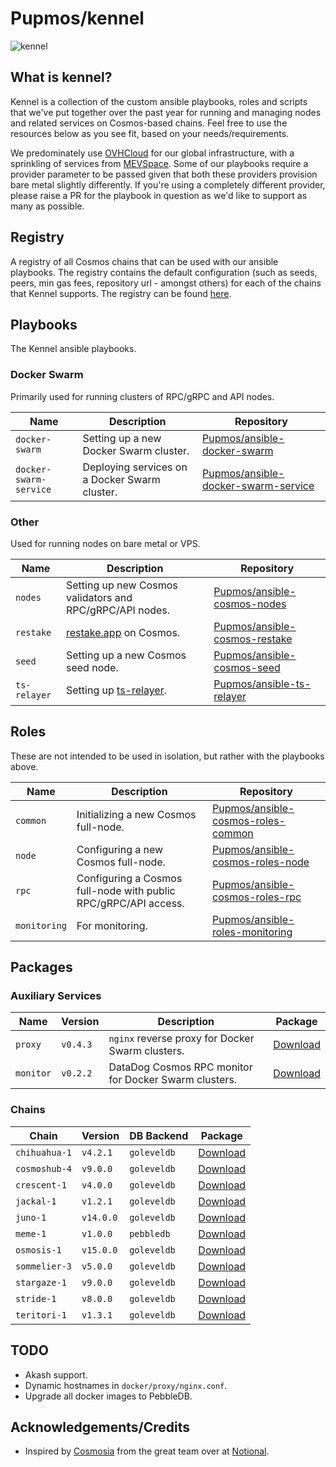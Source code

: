 # Pupmos/kennel

![kennel](https://www.ikc.ie/wp-content/uploads/2015/05/group_of_puppies_purebred.jpg)

## What is kennel?

Kennel is a collection of the custom ansible playbooks, roles and scripts that we've put together over the past year for running and managing nodes and related services on Cosmos-based chains. Feel free to use the resources below as you see fit, based on your needs/requirements.

We predominately use [OVHCloud](https://ovhcloud.com) for our global infrastructure, with a sprinkling of services from [MEVSpace](https://mevspace.com). Some of our playbooks require a provider parameter to be passed given that both these providers provision bare metal slightly differently. If you're using a completely different provider, please raise a PR for the playbook in question as we'd like to support as many as possible.

## Registry

A registry of all Cosmos chains that can be used with our ansible playbooks. The registry contains the default configuration (such as seeds, peers, min gas fees, repository url - amongst others) for each of the chains that Kennel supports. The registry can be found [here](https://github.com/Pupmos/ansible-cosmos-registry).

## Playbooks

The Kennel ansible playbooks.

### Docker Swarm

Primarily used for running clusters of RPC/gRPC and API nodes.

| Name                   | Description                                                    | Repository                                                                                    |
|------------------------|----------------------------------------------------------------|-----------------------------------------------------------------------------------------------|
| `docker-swarm`         | Setting up a new Docker Swarm cluster.                         | [Pupmos/ansible-docker-swarm](https://github.com/Pupmos/ansible-docker-swarm)                 |
| `docker-swarm-service` | Deploying services on a Docker Swarm cluster.                  | [Pupmos/ansible-docker-swarm-service](https://github.com/Pupmos/ansible-docker-swarm-service) |

### Other

Used for running nodes on bare metal or VPS.

| Name         | Description                                                    | Repository                                                                        |
|--------------|----------------------------------------------------------------|-----------------------------------------------------------------------------------|
| `nodes`      | Setting up new Cosmos validators and RPC/gRPC/API nodes.       | [Pupmos/ansible-cosmos-nodes](https://github.com/Pupmos/ansible-cosmos-nodes)     |
| `restake`    | [restake.app](https://restake.app) on Cosmos.                  | [Pupmos/ansible-cosmos-restake](https://github.com/Pupmos/ansible-cosmos-restake) |
| `seed`       | Setting up a new Cosmos seed node.                             | [Pupmos/ansible-cosmos-seed](https://github.com/Pupmos/ansible-cosmos-seed)       |
| `ts-relayer` | Setting up [ts-relayer](https://github.com/confio/ts-relayer). | [Pupmos/ansible-ts-relayer](https://github.com/Pupmos/ansible-ts-relayer)         |

## Roles

These are not intended to be used in isolation, but rather with the playbooks above.

| Name         | Description                                                     | Repository                                                                                  |
|--------------|-----------------------------------------------------------------|---------------------------------------------------------------------------------------------|
| `common`     | Initializing a new Cosmos full-node.                            | [Pupmos/ansible-cosmos-roles-common](https://github.com/Pupmos/ansible-cosmos-roles-common) |
| `node`       | Configuring a new Cosmos full-node.                             | [Pupmos/ansible-cosmos-roles-node](https://github.com/Pupmos/ansible-cosmos-roles-node)     |
| `rpc`        | Configuring a Cosmos full-node with public RPC/gRPC/API access. | [Pupmos/ansible-cosmos-roles-rpc](https://github.com/Pupmos/ansible-cosmos-roles-rpc)       |
| `monitoring` | For monitoring.                                                 | [Pupmos/ansible-roles-monitoring](https://github.com/Pupmos/ansible-roles-monitoring)       |

## Packages

### Auxiliary Services

| Name      | Version  | Description                                           | Package                                                             |
|-----------|----------|-------------------------------------------------------|---------------------------------------------------------------------|
| `proxy`   | `v0.4.3` | `nginx` reverse proxy for Docker Swarm clusters.      | [Download](https://github.com/Pupmos/kennel/pkgs/container/proxy)   |
| `monitor` | `v0.2.2` | DataDog Cosmos RPC monitor for Docker Swarm clusters. | [Download](https://github.com/Pupmos/kennel/pkgs/container/monitor) |

### Chains

| Chain           | Version   | DB Backend  | Package                                                                 |
|-----------------|-----------|-------------|-------------------------------------------------------------------------|
| `chihuahua-1`   | `v4.2.1`  | `goleveldb` | [Download](https://github.com/Pupmos/kennel/pkgs/container/chihuahua)   |
| `cosmoshub-4`   | `v9.0.0`  | `goleveldb` | [Download](https://github.com/Pupmos/kennel/pkgs/container/cosmoshub)   |
| `crescent-1`    | `v4.0.0`  | `goleveldb` | [Download](https://github.com/Pupmos/kennel/pkgs/container/crescent)    |
| `jackal-1`      | `v1.2.1`  | `goleveldb` | [Download](https://github.com/Pupmos/kennel/pkgs/container/jackal)      |
| `juno-1`        | `v14.0.0` | `goleveldb` | [Download](https://github.com/Pupmos/kennel/pkgs/container/juno)        |
| `meme-1`        | `v1.0.0`  | `pebbledb`  | [Download](https://github.com/Pupmos/kennel/pkgs/container/meme)        |
| `osmosis-1`     | `v15.0.0` | `goleveldb` | [Download](https://github.com/Pupmos/kennel/pkgs/container/osmosis)     |
| `sommelier-3`   | `v5.0.0`  | `goleveldb` | [Download](https://github.com/Pupmos/kennel/pkgs/container/sommelier)   |
| `stargaze-1`    | `v9.0.0`  | `goleveldb` | [Download](https://github.com/Pupmos/kennel/pkgs/container/stargaze)    |
| `stride-1`      | `v8.0.0`  | `goleveldb` | [Download](https://github.com/Pupmos/kennel/pkgs/container/stride)      |
| `teritori-1`    | `v1.3.1`  | `goleveldb` | [Download](https://github.com/Pupmos/kennel/pkgs/container/teritori)    |

## TODO

* Akash support.
* Dynamic hostnames in `docker/proxy/nginx.conf`.
* Upgrade all docker images to PebbleDB.

## Acknowledgements/Credits

- Inspired by [Cosmosia](https://github.com/notional-labs/cosmosia) from the great team over at [Notional](https://notional.ventures). 
